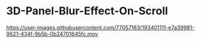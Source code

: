 # 3D-Panel-Blur-Effect-On-Scroll

https://user-images.githubusercontent.com/77057163/193401111-e7a39981-9621-434f-9b5b-0b24701645fc.mov


